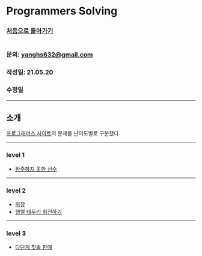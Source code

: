 # Programmers Solving

### [처음으로 돌아가기](/README.md)
#
### 문의: yanghs632@gmail.com
### 작성일: 21.05.20
### 수정일

---
## 소개
[프로그래머스 사이트](https://programmers.co.kr/ "프로그래머스")의 문제를 난이도별로 구분했다.

---
### level 1
- [완주하지 못한 선수](완주하지%20못한%20선수.md "완주하지 못한 선수")

---
### level 2
- [위장](위장.md "위장")
- [행렬 테두리 회전하기](행렬%20테두리%20회전하기.md "행렬 테두리 회전하기")

---
### level 3
- [다단계 칫솔 판매](다단계%20칫솔%20판매.md "다단계 칫솔 판매")

